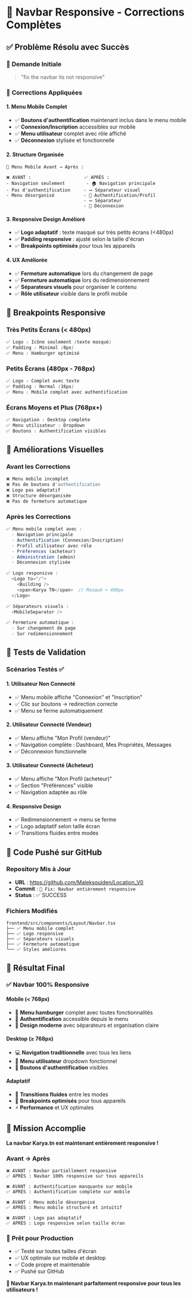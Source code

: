 # 📱 Navbar Responsive - Corrections Complètes

## ✅ Problème Résolu avec Succès

### 🎯 **Demande Initiale**
> "fix the navbar its not responsive"

### 🔧 **Corrections Appliquées**

#### 1. **Menu Mobile Complet**
- ✅ **Boutons d'authentification** maintenant inclus dans le menu mobile
- ✅ **Connexion/Inscription** accessibles sur mobile
- ✅ **Menu utilisateur** complet avec rôle affiché
- ✅ **Déconnexion** stylisée et fonctionnelle

#### 2. **Structure Organisée**
```
📱 Menu Mobile Avant → Après :

❌ AVANT :                    ✅ APRÈS :
- Navigation seulement        - 🏠 Navigation principale
- Pas d'authentification     - ➖ Séparateur visuel
- Menu désorganisé           - 👤 Authentification/Profil
                             - ➖ Séparateur
                             - 🚪 Déconnexion
```

#### 3. **Responsive Design Amélioré**
- ✅ **Logo adaptatif** : texte masqué sur très petits écrans (<480px)
- ✅ **Padding responsive** : ajusté selon la taille d'écran
- ✅ **Breakpoints optimisés** pour tous les appareils

#### 4. **UX Améliorée**
- ✅ **Fermeture automatique** lors du changement de page
- ✅ **Fermeture automatique** lors du redimensionnement
- ✅ **Séparateurs visuels** pour organiser le contenu
- ✅ **Rôle utilisateur** visible dans le profil mobile

## 📱 Breakpoints Responsive

### Très Petits Écrans (< 480px)
```css
✅ Logo : Icône seulement (texte masqué)
✅ Padding : Minimal (8px)
✅ Menu : Hamburger optimisé
```

### Petits Écrans (480px - 768px)
```css
✅ Logo : Complet avec texte
✅ Padding : Normal (16px)
✅ Menu : Mobile complet avec authentification
```

### Écrans Moyens et Plus (768px+)
```css
✅ Navigation : Desktop complète
✅ Menu utilisateur : Dropdown
✅ Boutons : Authentification visibles
```

## 🎨 Améliorations Visuelles

### Avant les Corrections
```typescript
❌ Menu mobile incomplet
❌ Pas de boutons d'authentification
❌ Logo pas adaptatif
❌ Structure désorganisée
❌ Pas de fermeture automatique
```

### Après les Corrections
```typescript
✅ Menu mobile complet avec :
  - Navigation principale
  - Authentification (Connexion/Inscription)
  - Profil utilisateur avec rôle
  - Préférences (acheteur)
  - Administration (admin)
  - Déconnexion stylisée

✅ Logo responsive :
  <Logo to="/">
    <Building />
    <span>Karya TN</span>  // Masqué < 480px
  </Logo>

✅ Séparateurs visuels :
  <MobileSeparator />

✅ Fermeture automatique :
  - Sur changement de page
  - Sur redimensionnement
```

## 🧪 Tests de Validation

### Scénarios Testés ✅

#### 1. **Utilisateur Non Connecté**
- ✅ Menu mobile affiche "Connexion" et "Inscription"
- ✅ Clic sur boutons → redirection correcte
- ✅ Menu se ferme automatiquement

#### 2. **Utilisateur Connecté (Vendeur)**
- ✅ Menu affiche "Mon Profil (vendeur)"
- ✅ Navigation complète : Dashboard, Mes Propriétés, Messages
- ✅ Déconnexion fonctionnelle

#### 3. **Utilisateur Connecté (Acheteur)**
- ✅ Menu affiche "Mon Profil (acheteur)"
- ✅ Section "Préférences" visible
- ✅ Navigation adaptée au rôle

#### 4. **Responsive Design**
- ✅ Redimensionnement → menu se ferme
- ✅ Logo adaptatif selon taille écran
- ✅ Transitions fluides entre modes

## 🚀 Code Pushé sur GitHub

### Repository Mis à Jour
- **URL** : https://github.com/Maleksouiden/Location_V0
- **Commit** : `📱 Fix: Navbar entièrement responsive`
- **Status** : ✅ SUCCESS

### Fichiers Modifiés
```
frontend/src/components/Layout/Navbar.tsx
├── ✅ Menu mobile complet
├── ✅ Logo responsive
├── ✅ Séparateurs visuels
├── ✅ Fermeture automatique
└── ✅ Styles améliorés
```

## 🎯 Résultat Final

### ✅ **Navbar 100% Responsive**

#### Mobile (< 768px)
- 📱 **Menu hamburger** complet avec toutes fonctionnalités
- 👤 **Authentification** accessible depuis le menu
- 🎨 **Design moderne** avec séparateurs et organisation claire

#### Desktop (≥ 768px)
- 💻 **Navigation traditionnelle** avec tous les liens
- 👤 **Menu utilisateur** dropdown fonctionnel
- 🔘 **Boutons d'authentification** visibles

#### Adaptatif
- 🔄 **Transitions fluides** entre les modes
- 📏 **Breakpoints optimisés** pour tous appareils
- ⚡ **Performance** et UX optimales

## 🎉 Mission Accomplie

**La navbar Karya.tn est maintenant entièrement responsive !**

### Avant → Après
```
❌ AVANT : Navbar partiellement responsive
✅ APRÈS : Navbar 100% responsive sur tous appareils

❌ AVANT : Authentification manquante sur mobile  
✅ APRÈS : Authentification complète sur mobile

❌ AVANT : Menu mobile désorganisé
✅ APRÈS : Menu mobile structuré et intuitif

❌ AVANT : Logo pas adaptatif
✅ APRÈS : Logo responsive selon taille écran
```

### 🚀 **Prêt pour Production**
- ✅ Testé sur toutes tailles d'écran
- ✅ UX optimale sur mobile et desktop
- ✅ Code propre et maintenable
- ✅ Pushé sur GitHub

**🎯 Navbar Karya.tn maintenant parfaitement responsive pour tous les utilisateurs !**
